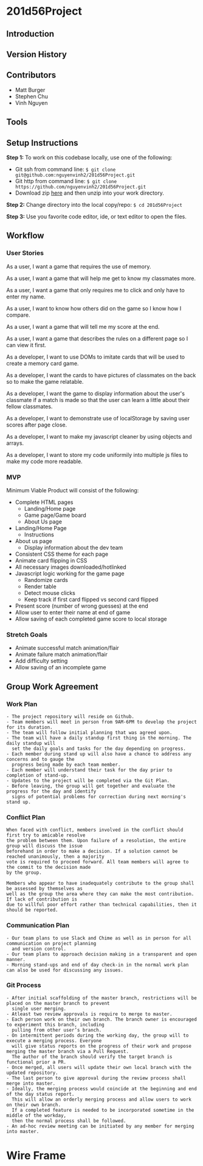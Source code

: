 # 201d56Project

## Introduction

## Version History

## Contributors

- Matt Burger
- Stephen Chu
- Vinh Nguyen

## Tools

## Setup Instructions
__Step 1:__ To work on this codebase locally, use one of the following:
* Git ssh from command line: `$ git clone git@github.com:nguyenvinh2/201d56Project.git`
* Git http from command line: `$ git clone https://github.com/nguyenvinh2/201d56Project.git`
* Download zip [here](https://github.com/nguyenvinh2/201d56Project/archive/master.zip) and then unzip into your work directory.

__Step 2:__ Change directory into the local copy/repo: `$ cd 201d56Project`

__Step 3:__ Use you favorite code editor, ide, or text editor to open the files.

## Workflow

### User Stories
As a user, I want a game that requires the use of memory.

As a user, I want a game that will help me get to know my classmates more.

As a user, I want a game that only requires me to click and only have to enter my name.

As a user, I want to know how others did on the game so I know how I compare.

As a user, I want a game that will tell me my score at the end.

As a user, I want a game that describes the rules on a different page so I can view it first.

As a developer, I want to use DOMs to imitate cards that will be used to create a memory card game.

As a developer, I want the cards to have pictures of classmates on the back so to make the game relatable.

As a developer, I want the game to display information about the user's classmate if a match is made so that the user can learn a little about their fellow classmates.

As a developer, I want to demonstrate use of localStorage by saving user scores after page close.

As a developer, I want to make my javascript cleaner by using objects and arrays. 

As a developer, I want to store my code uniformily into multiple js files to make my code more readable.

### MVP
Minimum Viable Product will consist of the following:
* Complete HTML pages
    * Landing/Home page
    * Game page/Game board
    * About Us page
* Landing/Home Page
    * Instructions
* About us page
    * Display information about the dev team
* Consistent CSS theme for each page
* Animate card flipping in CSS
* All necessary images downloaded/hotlinked
* Javascript logic working for the game page
    * Randomize cards
    * Render table
    * Detect mouse clicks
    * Keep track if first card flipped vs second card flipped
* Present score (number of wrong guesses) at the end
* Allow user to enter their name at end of game
* Allow saving of each completed game score to local storage

### Stretch Goals
* Animate successful match animation/flair
* Animate failure match animation/flair
* Add difficulty setting
* Allow saving of an incomplete game

## Group Work Agreement

### Work Plan

    - The project repository will reside on Github.
    - Team members will meet in person from 9AM-6PM to develop the project for its duration.
    - The team will follow initial planning that was agreed upon. 
    - The team will have a daily standup first thing in the morning. The daily standup will 
      set the daily goals and tasks for the day depending on progress.
    - Each member during stand up will also have a chance to address any concerns and to gauge the 
      progress being made by each team member.
    - Each member will understand their task for the day prior to completion of stand-up.
    - Updates to the project will be completed via the Git Plan.
    - Before leaving, the group will get together and evaluate the progress for the day and identify
      signs of potential problems for correction during next morning's stand up.

### Conflict Plan

    When faced with conflict, members involved in the conflict should first try to amicable resolve
    the problem between them. Upon failure of a resolution, the entire group will discuss the issue
    beforehand in order to make a decision. If a solution cannot be reached unanimously, then a majority 
    vote is required to proceed forward. All team members will agree to the commit to the decision made
    by the group.

    Members who appear to have inadequately contribute to the group shall be assessed by themselves as
    well as the group the area where they can make the most contribution. If lack of contribution is
    due to willful poor effort rather than technical capabilities, then it should be reported.

### Communication Plan

    - Our team plans to use Slack and Chime as well as in person for all communication on project planning 
      and version control.
    - Our team plans to approach decision making in a transparent and open manner.
    - Morning stand-ups and end of day check-in in the normal work plan can also be used for discussing any issues.

### Git Process

    - After initial scaffolding of the master branch, restrictions will be placed on the master branch to prevent 
      single user merging.
    - Atleast two review approvals is require to merge to master.
    - Each person work on their own branch. The branch owner is encouraged to experiment this branch, including 
      pulling from other user’s branch.
    - On intermittent periods during the working day, the group will to execute a merging process. Everyone 
      will give status reports on the progress of their work and propose merging the master branch via a Pull Request.
      The author of the branch should verify the target branch is functional prior a PR.
    - Once merged, all users will update their own local branch with the updated repository. 
    - The last person to give approval during the review process shall merge into master.
    - Ideally, the merging process would coincide at the beginning and end of the day status report. 
      This will allow an orderly merging process and allow users to work on their own branch. 
      If a completed feature is needed to be incorporated sometime in the middle of the workday,
      then the normal process shall be followed.
    - An ad-hoc review meeting can be initiated by any member for merging into master.

# Wire Frame
